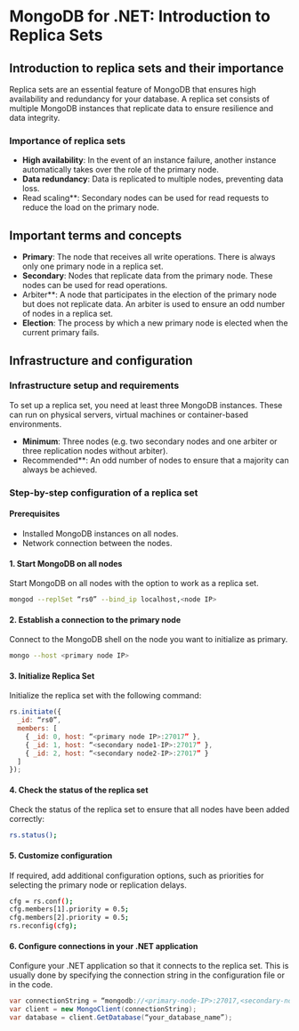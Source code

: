 
# MongoDB for .NET: Introduction to Replica Sets

## Introduction to replica sets and their importance

Replica sets are an essential feature of MongoDB that ensures high availability and redundancy for your database. A replica set consists of multiple MongoDB instances that replicate data to ensure resilience and data integrity.

### Importance of replica sets

- **High availability**: In the event of an instance failure, another instance automatically takes over the role of the primary node.
- **Data redundancy**: Data is replicated to multiple nodes, preventing data loss.
-  Read scaling**: Secondary nodes can be used for read requests to reduce the load on the primary node.

## Important terms and concepts

- **Primary**: The node that receives all write operations. There is always only one primary node in a replica set.
- **Secondary**: Nodes that replicate data from the primary node. These nodes can be used for read operations.
-  Arbiter**: A node that participates in the election of the primary node but does not replicate data. An arbiter is used to ensure an odd number of nodes in a replica set.
- **Election**: The process by which a new primary node is elected when the current primary fails.

## Infrastructure and configuration

### Infrastructure setup and requirements

To set up a replica set, you need at least three MongoDB instances. These can run on physical servers, virtual machines or container-based environments.

- **Minimum**: Three nodes (e.g. two secondary nodes and one arbiter or three replication nodes without arbiter).
-  Recommended**: An odd number of nodes to ensure that a majority can always be achieved.

### Step-by-step configuration of a replica set

#### Prerequisites

- Installed MongoDB instances on all nodes.
- Network connection between the nodes.

#### 1. Start MongoDB on all nodes

Start MongoDB on all nodes with the option to work as a replica set.

```sh
mongod --replSet “rs0” --bind_ip localhost,<node IP>
```
#### 2. Establish a connection to the primary node
Connect to the MongoDB shell on the node you want to initialize as primary.

```sh
mongo --host <primary node IP>
```

#### 3. Initialize Replica Set
Initialize the replica set with the following command:

```js
rs.initiate({
  _id: “rs0”,
  members: [
    { _id: 0, host: “<primary node IP>:27017” },
    { _id: 1, host: “<secondary node1-IP>:27017” },
    { _id: 2, host: “<secondary node2-IP>:27017” }
  ]
});
```

#### 4. Check the status of the replica set
Check the status of the replica set to ensure that all nodes have been added correctly:

```sh
rs.status();
```

#### 5. Customize configuration
If required, add additional configuration options, such as priorities for selecting the primary node or replication delays.

```sh
cfg = rs.conf();
cfg.members[1].priority = 0.5;
cfg.members[2].priority = 0.5;
rs.reconfig(cfg);
```

#### 6. Configure connections in your .NET application
Configure your .NET application so that it connects to the replica set. This is usually done by specifying the connection string in the configuration file or in the code.

```csharp
var connectionString = “mongodb://<primary-node-IP>:27017,<secondary-node1-IP>:27017,<secondary-node2-IP>:27017/?replicaSet=rs0”;
var client = new MongoClient(connectionString);
var database = client.GetDatabase(“your_database_name”);
```

